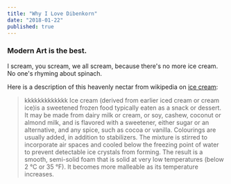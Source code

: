 ```yaml
---
title: "Why I Love Dibenkorn"
date: "2018-01-22"
published: true
---
```


### Modern Art is the best.

I scream, you scream, we all scream, because there's no more ice cream. No one's rhyming about spinach.

Here is a description of this heavenly nectar from wikipedia on [ice cream](https://en.wikipedia.org/wiki/Ice_cream): 

> kkkkkkkkkkkkk
>Ice cream (derived from earlier iced cream or cream ice)is
> a sweetened frozen food typically eaten as a snack or 
> dessert. It may be made from dairy milk or cream, or soy, 
> cashew, coconut or almond milk, and is flavored with a 
> sweetener, either sugar or an alternative, and any spice, 
> such as cocoa or vanilla. Colourings are usually added, in 
> addition to stabilizers. The mixture is stirred to 
> incorporate air spaces and cooled below the freezing point 
> of water to prevent detectable ice crystals from forming. 
> The result is a smooth, semi-solid foam that is solid at 
> very low temperatures (below 2 °C or 35 °F). It becomes 
> more malleable as its temperature increases.